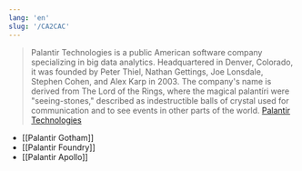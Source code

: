 ```yaml
---
lang: 'en'
slug: '/CA2CAC'
---
```


> Palantir Technologies is a public American software company specializing in big data analytics. Headquartered in Denver, Colorado, it was founded by Peter Thiel, Nathan Gettings, Joe Lonsdale, Stephen Cohen, and Alex Karp in 2003. The company's name is derived from The Lord of the Rings, where the magical palantíri were "seeing-stones," described as indestructible balls of crystal used for communication and to see events in other parts of the world. [Palantir Technologies](https://en.wikipedia.org/wiki/Palantir_Technologies)

- [[Palantir Gotham]]
- [[Palantir Foundry]]
- [[Palantir Apollo]]
